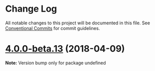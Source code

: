 # Change Log

All notable changes to this project will be documented in this file.
See [Conventional Commits](https://conventionalcommits.org) for commit guidelines.

<a name="4.0.0-beta.13"></a>
# [4.0.0-beta.13](https://github.com/TriPSs/react-esc/compare/v4.0.0-beta.10...v4.0.0-beta.13) (2018-04-09)




**Note:** Version bump only for package undefined
